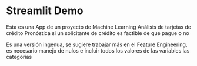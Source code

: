 # Streamlit Demo

Esta es una App de un proyecto de Machine Learning
Análisis de tarjetas de crédito
Pronóstica si un solicitante de crédito es factible de que pague o no

Es una versión ingenua, se sugiere trabajar más en el Feature Engineering,
es necesario manejo de nulos e incluir todos los valores de las variables las categorías
